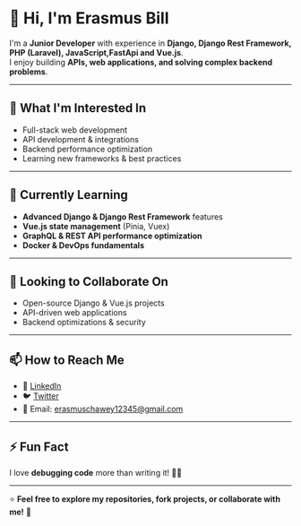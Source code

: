 # 👋 Hi, I'm Erasmus Bill  

I'm a **Junior Developer** with experience in **Django, Django Rest Framework, PHP (Laravel), JavaScript,FastApi and Vue.js**.  
I enjoy building **APIs, web applications, and solving complex backend problems**.

---

## 👀 What I'm Interested In  
- Full-stack web development  
- API development & integrations  
- Backend performance optimization  
- Learning new frameworks & best practices  

---

## 🌱 Currently Learning  
- **Advanced Django & Django Rest Framework** features  
- **Vue.js state management** (Pinia, Vuex)  
- **GraphQL & REST API performance optimization**  
- **Docker & DevOps fundamentals**  

---

## 💞️ Looking to Collaborate On  
- Open-source Django & Vue.js projects  
- API-driven web applications  
- Backend optimizations & security  

---

## 📫 How to Reach Me  
- 💼 [LinkedIn](https://www.linkedin.com/in/erasmus-charway-a603aa361/)  
- 🐦 [Twitter](#)  
- 📧 Email: erasmuschawey12345@gmail.com  

---

## ⚡ Fun Fact  
I love **debugging code** more than writing it! 🐛💡  

---

⭐ **Feel free to explore my repositories, fork projects, or collaborate with me!** 🚀  
